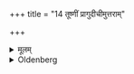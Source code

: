 +++
title = "14 तूष्णीं प्रागुदीचीमुत्तराम्"

+++

<details><summary>मूलम्</summary>

तूष्णीं प्रागुदीचीमुत्तराम् १४
</details>

<details><summary>Oldenberg</summary>

14. The second (oblation) silently in the northeastern part (of the fire).
</details>

